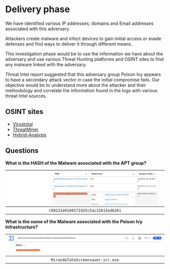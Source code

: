 # Delivery phase

We have identified various IP addresses, domains and Email addresses associated with this adversary.

Attackers create malware and infect devices to gain initial access or evade defenses and find ways to deliver 
it through different means. 

This investigation phase would be to use the information we have about the adversary and use various Threat Hunting 
platforms and OSINT sites to find any malware linked with the adversary.

Threat Intel report suggested that this adversary group Poison lvy appears to have a secondary attack vector in case 
the initial compromise fails. Our objective would be to understand more about the attacker and their methodology and 
correlate the information found in the logs with various threat Intel sources.

## OSINT sites

* [Virustotal](https://www.virustotal.com/gui/file/9709473ab351387aab9e816eff3910b9f28a7a70202e250ed46dba8f820f34a8/community)
* [ThreatMiner](https://www.threatminer.org/host.php?q=23.22.63.114#gsc.tab=0&gsc.q=23.22.63.114&gsc.page=1)
* [Hybrid-Analysis](https://www.hybrid-analysis.com/sample/9709473ab351387aab9e816eff3910b9f28a7a70202e250ed46dba8f820f34a8?environmentId=100)

## Questions

**What is the HASH of the Malware associated with the APT group?**

| ![hash](../../_static/images/splunk-wayne11.png)
|:--:|
| `c99131e0169171935c5ac32615ed6261` |

**What is the name of the Malware associated with the Poison Ivy Infrastructure?**

| ![malware name](../../_static/images/splunk-wayne12.png)
|:--:|
| `MirandaTateScreensaver.scr.exe` |


